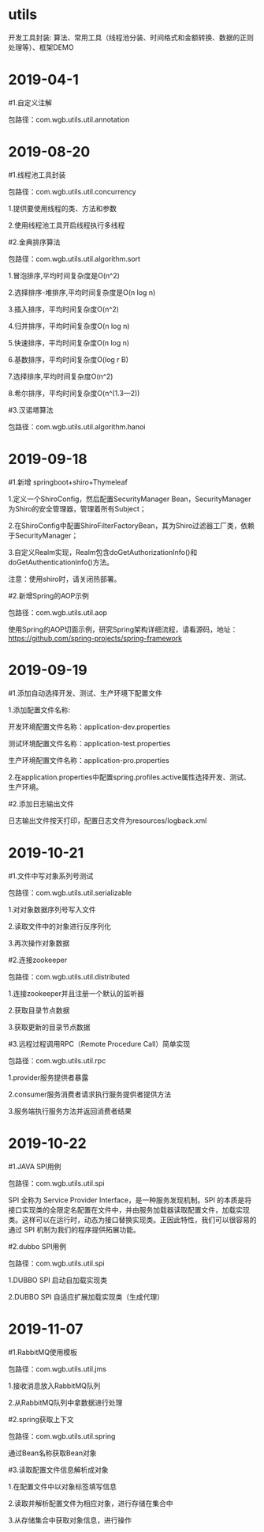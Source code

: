 # utils
开发工具封装:
算法、常用工具（线程池分装、时间格式和金额转换、数据的正则处理等）、框架DEMO

# 2019-04-1
#1.自定义注解

包路径：com.wgb.utils.util.annotation

# 2019-08-20
#1.线程池工具封装

包路径：com.wgb.utils.util.concurrency

1.提供要使用线程的类、方法和参数

2.使用线程池工具开启线程执行多线程

#2.金典排序算法

包路径：com.wgb.utils.util.algorithm.sort

1.冒泡排序,平均时间复杂度是O(n^2)

2.选择排序-堆排序,平均时间复杂度是O(n log n)

3.插入排序，平均时间复杂度O(n^2)

4.归并排序，平均时间复杂度O(n log n)

5.快速排序，平均时间复杂度O(n log n)

6.基数排序，平均时间复杂度O(log r B)

7.选择排序,平均时间复杂度O(n^2)

8.希尔排序，平均时间复杂度O(n^(1.3—2))

#3.汉诺塔算法

包路径：com.wgb.utils.util.algorithm.hanoi

# 2019-09-18  
#1.新增 springboot+shiro+Thymeleaf

1.定义一个ShiroConfig，然后配置SecurityManager Bean，SecurityManager为Shiro的安全管理器，管理着所有Subject；
 
2.在ShiroConfig中配置ShiroFilterFactoryBean，其为Shiro过滤器工厂类，依赖于SecurityManager；
 
3.自定义Realm实现，Realm包含doGetAuthorizationInfo()和doGetAuthenticationInfo()方法。

注意：使用shiro时，请关闭热部署。

#2.新增Spring的AOP示例

包路径：com.wgb.utils.util.aop

使用Spring的AOP切面示例，研究Spring架构详细流程，请看源码，地址：https://github.com/spring-projects/spring-framework

# 2019-09-19  
#1.添加自动选择开发、测试、生产环境下配置文件

1.添加配置文件名称:

开发环境配置文件名称：application-dev.properties

测试环境配置文件名称：application-test.properties

生产环境配置文件名称：application-pro.properties

2.在application.properties中配置spring.profiles.active属性选择开发、测试、生产环境。

#2.添加日志输出文件

日志输出文件按天打印，配置日志文件为resources/logback.xml

# 2019-10-21
#1.文件中写对象系列号测试

包路径：com.wgb.utils.util.serializable

1.对对象数据序列号写入文件

2.读取文件中的对象进行反序列化

3.再次操作对象数据

#2.连接zookeeper

包路径：com.wgb.utils.util.distributed

1.连接zookeeper并且注册一个默认的监听器

2.获取目录节点数据

3.获取更新的目录节点数据

#3.远程过程调用RPC（Remote Procedure Call）简单实现

包路径：com.wgb.utils.util.rpc

1.provider服务提供者暴露

2.consumer服务消费者请求执行服务提供者提供方法

3.服务端执行服务方法并返回消费者结果

# 2019-10-22
#1.JAVA SPI用例

包路径：com.wgb.utils.util.spi

SPI 全称为 Service Provider Interface，是一种服务发现机制。SPI 的本质是将接口实现类的全限定名配置在文件中，并由服务加载器读取配置文件，加载实现类。这样可以在运行时，动态为接口替换实现类。正因此特性，我们可以很容易的通过 SPI 机制为我们的程序提供拓展功能。

#2.dubbo SPI用例

包路径：com.wgb.utils.util.spi

1.DUBBO SPI 启动自加载实现类

2.DUBBO SPI 自适应扩展加载实现类（生成代理）

# 2019-11-07
#1.RabbitMQ使用模板

包路径：com.wgb.utils.util.jms

1.接收消息放入RabbitMQ队列

2.从RabbitMQ队列中拿数据进行处理

#2.spring获取上下文

包路径：com.wgb.utils.util.spring

通过Bean名称获取Bean对象

#3.读取配置文件信息解析成对象

1.在配置文件中以对象标签填写信息

2.读取并解析配置文件为相应对象，进行存储在集合中

3.从存储集合中获取对象信息，进行操作


